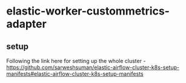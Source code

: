 # elastic-worker-custommetrics-adapter

## setup

Following the link here for setting up the whole cluster - https://github.com/sarweshsuman/elastic-airflow-cluster-k8s-setup-manifests#elastic-airflow-cluster-k8s-setup-manifests
